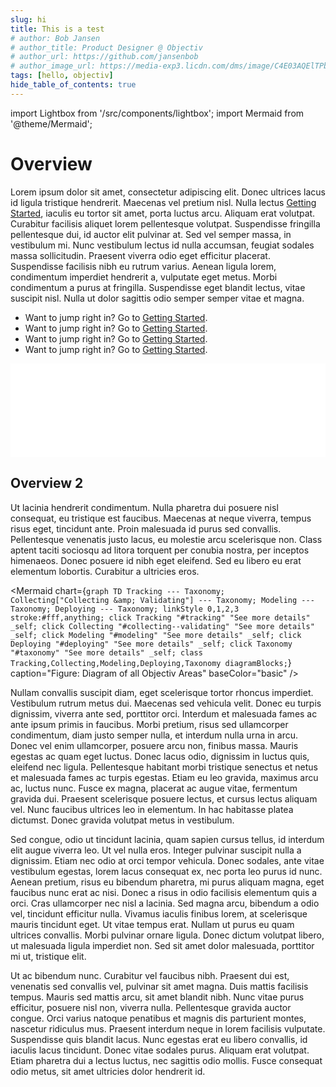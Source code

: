 ```yaml
---
slug: hi
title: This is a test
# author: Bob Jansen
# author_title: Product Designer @ Objectiv
# author_url: https://github.com/jansenbob
# author_image_url: https://media-exp3.licdn.com/dms/image/C4E03AQElTPb_ppMilg/profile-displayphoto-shrink_800_800/0/1554365685892?e=1629936000&v=beta&t=ewZJVmdqtTgU-4mrZU1UMBVa2SCV0OX6OYCQ2NDYO1w
tags: [hello, objectiv]
hide_table_of_contents: true
---
```


import Lightbox from '/src/components/lightbox';
import Mermaid from '@theme/Mermaid';

# Overview
Lorem ipsum dolor sit amet, consectetur adipiscing elit. Donec ultrices lacus id ligula tristique hendrerit. Maecenas vel pretium nisl. Nulla lectus [Getting Started](http://www.google.nl), iaculis eu tortor sit amet, porta luctus arcu. Aliquam erat volutpat. Curabitur facilisis aliquet lorem pellentesque volutpat. Suspendisse fringilla pellentesque dui, id auctor elit pulvinar at. Sed vel semper massa, in vestibulum mi. Nunc vestibulum lectus id nulla accumsan, feugiat sodales massa sollicitudin. Praesent viverra odio eget efficitur placerat. Suspendisse facilisis nibh eu rutrum varius. Aenean ligula lorem, condimentum imperdiet hendrerit a, vulputate eget metus. Morbi condimentum a purus at fringilla. Suspendisse eget blandit lectus, vitae suscipit nisl. Nulla ut dolor sagittis odio semper semper vitae et magna.

*  Want to jump right in? Go to [Getting Started](getting-started).
*  Want to jump right in? Go to [Getting Started](getting-started).
*  Want to jump right in? Go to [Getting Started](getting-started).
*  Want to jump right in? Go to [Getting Started](getting-started).

<iframe src="//www.youtube.com/embed/nYkdrAPrdcw?list=PLb0IAmt7-GS188xDYE-u1ShQmFFGbrk0v&start=621" frameborder="0" allowfullscreen width="100%"></iframe>


## Overview 2
Ut lacinia hendrerit condimentum. Nulla pharetra dui posuere nisl consequat, eu tristique est faucibus. Maecenas at neque viverra, tempus risus eget, tincidunt ante. Proin malesuada id purus sed convallis. Pellentesque venenatis justo lacus, eu molestie arcu scelerisque non. Class aptent taciti sociosqu ad litora torquent per conubia nostra, per inceptos himenaeos. Donec posuere id nibh eget eleifend. Sed eu libero eu erat elementum lobortis. Curabitur a ultricies eros.

<Mermaid chart={`
	graph TD
    Tracking --- Taxonomy;
    Collecting["Collecting &amp; Validating"] --- Taxonomy;
    Modeling --- Taxonomy;
    Deploying --- Taxonomy;
    linkStyle 0,1,2,3 stroke:#fff,anything;
    click Tracking "#tracking" "See more details" _self;
    click Collecting "#collecting--validating" "See more details" _self;
    click Modeling "#modeling" "See more details" _self;
    click Deploying "#deploying" "See more details" _self;
    click Taxonomy "#taxonomy" "See more details" _self;
    class Tracking,Collecting,Modeling,Deploying,Taxonomy diagramBlocks;
`} caption="Figure: Diagram of all Objectiv Areas" baseColor="basic" />

Nullam convallis suscipit diam, eget scelerisque tortor rhoncus imperdiet. Vestibulum rutrum metus dui. Maecenas sed vehicula velit. Donec eu turpis dignissim, viverra ante sed, porttitor orci. Interdum et malesuada fames ac ante ipsum primis in faucibus. Morbi pretium, risus sed ullamcorper condimentum, diam justo semper nulla, et interdum nulla urna in arcu. Donec vel enim ullamcorper, posuere arcu non, finibus massa. Mauris egestas ac quam eget luctus. Donec lacus odio, dignissim in luctus quis, eleifend nec ligula. Pellentesque habitant morbi tristique senectus et netus et malesuada fames ac turpis egestas. Etiam eu leo gravida, maximus arcu ac, luctus nunc. Fusce ex magna, placerat ac augue vitae, fermentum gravida dui. Praesent scelerisque posuere lectus, et cursus lectus aliquam vel. Nunc faucibus ultrices leo in elementum. In hac habitasse platea dictumst. Donec gravida volutpat metus in vestibulum.

Sed congue, odio ut tincidunt lacinia, quam sapien cursus tellus, id interdum elit augue viverra leo. Ut vel nulla eros. Integer pulvinar suscipit nulla a dignissim. Etiam nec odio at orci tempor vehicula. Donec sodales, ante vitae vestibulum egestas, lorem lacus consequat ex, nec porta leo purus id nunc. Aenean pretium, risus eu bibendum pharetra, mi purus aliquam magna, eget faucibus nunc erat ac nisi. Donec a risus in odio facilisis elementum quis a orci. Cras ullamcorper nec nisl a lacinia. Sed magna arcu, bibendum a odio vel, tincidunt efficitur nulla. Vivamus iaculis finibus lorem, at scelerisque mauris tincidunt eget. Ut vitae tempus erat. Nullam ut purus eu quam ultrices convallis. Morbi pulvinar ornare ligula. Donec dictum volutpat libero, ut malesuada ligula imperdiet non. Sed sit amet dolor malesuada, porttitor mi ut, tristique elit.

Ut ac bibendum nunc. Curabitur vel faucibus nibh. Praesent dui est, venenatis sed convallis vel, pulvinar sit amet magna. Duis mattis facilisis tempus. Mauris sed mattis arcu, sit amet blandit nibh. Nunc vitae purus efficitur, posuere nisl non, viverra nulla. Pellentesque gravida auctor congue. Orci varius natoque penatibus et magnis dis parturient montes, nascetur ridiculus mus. Praesent interdum neque in lorem facilisis vulputate. Suspendisse quis blandit lacus. Nunc egestas erat eu libero convallis, id iaculis lacus tincidunt. Donec vitae sodales purus. Aliquam erat volutpat. Etiam pharetra dui a lectus luctus, nec sagittis odio mollis. Fusce consequat odio metus, sit amet ultricies dolor hendrerit id.
